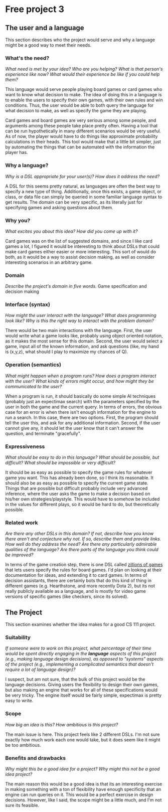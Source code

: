 # Free project 3


## The user and a language
This section describes who the project would serve and why a language might be a
good way to meet their needs.
 

### What's the need?
_What need is met by your idea? Who are you helping? What is that person's
experience like now? What would their experience be like if you could help 
them?_

This language would serve people playing board games or card games who want to know what decision to make. The idea of doing this in a language is to enable the users to specify their own games, with their own rules and win conditions. Thus, the user would be able to both query the language for what decision to make, as well as specify the game they are playing.

Card games and board games are very serious among some people, and arguments among these people take place pretty often. Having a tool that can be run hypothetically in many different scenarios would be very useful. As of now, the player would have to do things like approximate probability calculations in their heads. This tool would make that a little bit simpler, just by automating the things that can be automated with the information the player has.

### Why a language?
_Why is a DSL appropriate for your user(s)? How does it address the need?_

A DSL for this seems pretty natural, as languages are often the best way to specify a new type of thing. Additionally, once this exists, a game object, or class, or data file can simply be queried in some familiar language syntax to get results. The domain can be very specific, as its literally just for specifying games and asking questions about them. 

### Why you?
_What excites you about this idea? How did you come up with it?_

Card games was on the list of suggested domains, and since I like card games a lot, I figured it would be interesting to think about DSLs that could make card games either easier or more interesting. This sort of would do both, as it would be a way to assist decision making, as well as consider interesting scenarios in an arbitrary game.

### Domain
_Describe the project's domain in five words._
Game specification and decision making

### Interface (syntax)
_How might the user interact with the language? What does programming look 
like? Why is this the right way to interact with the problem domain?_ 

There would be two main interactions with the language. First, the user would write what a game looks like, probably using object oriented notation, as it makes the most sense for this domain. Second, the user would select a game, input all of the known information, and ask questions (like, my hand is (x,y,z), what should I play to maximize my chances of Q). 

### Operation (semantics)
_What might happen when a program runs? How does a program interact with the
user? What kinds of errors might occur, and how might they be communicated to
the user?_

When a program is run, it should basically do some simple AI techniques (probably just an expectimax search) with the parameters specified by the user in both the game and the current query. In terms of errors, the obvious case for an error is when there isn't enough information for the engine to run a search. In this case, there are two options. First, the program should tell the user this, and ask for any additional information. Second, if the user cannot give any, it should let the user know that it can't answer the question, and terminate "gracefully".

### Expressiveness
_What should be easy to do in this language? What should be possible, but
difficult? What should be impossible or very difficult?_

It should be as easy as possible to specify the game rules for whatever game you want. This has already been done, so I think its reasonable. It should also be as easy as possible to specify the current game state. Things that are possible but difficult probably include very advanced inference, where the user asks the game to make a decision based on his/her own strategies/playstyle. This would have to somehow be included in the values for different plays, so it would be hard to do, but theoretically possible.

### Related work
_Are there any other DSLs in this domain? If not, describe how you know there
aren't and conjecture why not. If so, describe them and provide links. How well 
do they address the need? Are there any particularly admirable qualities of the
language? Are there parts of the language you think could be improved?_

In terms of the game creation step, there is one DSL called [zillions of games](http://www.zillions-of-games.com/) that lets users specify the rules for board games. I'd plan on looking at their documentation for ideas, and extending it to card games. In terms of decision assistants, there are certainly bots that do this kind of thing in different games (e.g. Hearthstone, and more recently Dota 2), but its not really publicly available as a language, and is mostly for video game versions of specific games (like checkers, since its solved).

## The Project
This section examines whether the idea makes for a good CS 111 project.


### Suitability
_If someone were to work on this project, what percentage of their time would be
spent directly engaging in the **language** aspects of this project (e.g.,
making language design decisions), as opposed to "systems" aspects of the
project (e.g., implementing a complicated semantics that doesn't require a lot
of language design)?_

I suspect, but am not sure, that the bulk of this project would be the language decisions. Giving users the flexibility to design their own games, but also making an engine that works for all of these specifications would be very tricky. The engine itself would be fairly simple, expectimax is pretty easy to write. 

### Scope
_How big an idea is this? How ambitious is this project?_

The main issue is here. This project feels like 2 different DSLs. I'm not sure exactly how much work each one would take, but it does seem like it might be too ambitious.

### Benefits and drawbacks
_Why might this be a good idea for a project? Why might this not be a good idea 
project?_

The main reason this would be a good idea is that its an interesting exercise in making something with a ton of flexibility have enough specificity that an engine can run queries on it. This would be a perfect exercise in design decisions. However, like I said, the scope might be a little much, and I'm not sure its feasible. 
